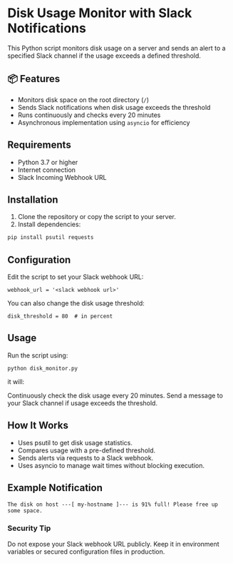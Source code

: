 # Disk Usage Monitor with Slack Notifications

This Python script monitors disk usage on a server and sends an alert to a specified Slack channel if the usage exceeds a defined threshold.

## 📦 Features

- Monitors disk space on the root directory (`/`)
- Sends Slack notifications when disk usage exceeds the threshold
- Runs continuously and checks every 20 minutes
- Asynchronous implementation using `asyncio` for efficiency

## Requirements

- Python 3.7 or higher
- Internet connection
- Slack Incoming Webhook URL

## Installation

1. Clone the repository or copy the script to your server.
2. Install dependencies:

```bash
pip install psutil requests
```

## Configuration

Edit the script to set your Slack webhook URL:

```
webhook_url = '<slack webhook url>'
```

You can also change the disk usage threshold:

```
disk_threshold = 80  # in percent
```
## Usage

Run the script using:
```
python disk_monitor.py
```

it will:

Continuously check the disk usage every 20 minutes.
Send a message to your Slack channel if usage exceeds the threshold.

## How It Works

- Uses psutil to get disk usage statistics.
- Compares usage with a pre-defined threshold.
- Sends alerts via requests to a Slack webhook.
- Uses asyncio to manage wait times without blocking execution.

## Example Notification
```
The disk on host ---[ my-hostname ]--- is 91% full! Please free up some space.
```
### Security Tip

Do not expose your Slack webhook URL publicly. Keep it in environment variables or secured configuration files in production.
